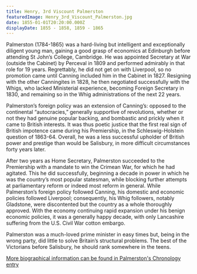 ```yaml
---
title: Henry, 3rd Viscount Palmerston
featuredImage: Henry_3rd_Viscount_Palmerston.jpg
date: 1855-01-01T20:20:00.000Z
displayDate: 1855 - 1858, 1859 - 1865
---
```


Palmerston (1784-1865) was a hard-living but intelligent and exceptionally diligent young man, gaining a good grasp of economics at Edinburgh before attending St John’s College, Cambridge. He was appointed Secretary at War (outside the Cabinet) by Perceval in 1809 and performed admirably in that role for 19 years. Regrettably, he did not get on with Liverpool, so no promotion came until Canning included him in the Cabinet in 1827. Resigning with the other Canningites in 1828, he then negotiated successfully with the Whigs, who lacked Ministerial experience, becoming Foreign Secretary in 1830, and remaining so in the Whig administrations of the next 22 years.

Palmerston’s foreign policy was an extension of Canning’s: opposed to the continental “autocracies,” generally supportive of revolutions, whether or not they had genuine popular backing, and bombastic and prickly when it came to British interests. It was thus poetic justice that the first real sign of British impotence came during his Premiership, in the Schleswig-Holstein question of 1863-64. Overall, he was a less successful upholder of British power and prestige than would be Salisbury, in more difficult circumstances forty years later.

After two years as Home Secretary, Palmerston succeeded to the Premiership with a mandate to win the Crimean War, for which he had agitated. This he did successfully, beginning a decade in power in which he was the country’s most popular statesman, while blocking further attempts at parliamentary reform or indeed most reform in general. While Palmerston’s foreign policy followed Canning, his domestic and economic policies followed Liverpool; consequently, his Whig followers, notably Gladstone, were discontented but the country as a whole thoroughly approved. With the economy continuing rapid expansion under his benign economic policies, it was a generally happy decade, with only Lancashire suffering from the U.S. Civil War cotton embargo.

Palmerston was a much-loved prime minister in easy times but, being in the wrong party, did little to solve Britain’s structural problems. The best of the Victorians before Salisbury, he should rank somewhere in the teens.

[More biographical information can be found in Palmerston's Chronology entry](/chronology/henry-john-temple-third-viscount-palmerston)

